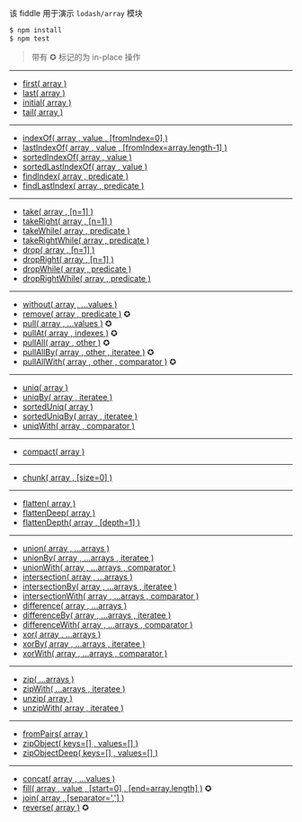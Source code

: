 该 fiddle 用于演示 `lodash/array` 模块

```sh
$ npm install
$ npm test
```

> 带有 ✪ 标记的为 in-place 操作

---

- [first( array )](https://lodash.com/docs#head)
- [last( array )](https://lodash.com/docs#last)
- [initial( array )](https://lodash.com/docs#initial)
- [tail( array )](https://lodash.com/docs#tail)

---

- [indexOf( array , value , [fromIndex=0] )](https://lodash.com/docs#indexOf)
- [lastIndexOf( array , value , [fromIndex=array.length-1] )](https://lodash.com/docs#lastIndexOf)
- [sortedIndexOf( array , value )](https://lodash.com/docs#sortedIndexOf)
- [sortedLastIndexOf( array , value )](https://lodash.com/docs#sortedLastIndexOf)
- [findIndex( array , predicate )](https://lodash.com/docs#findIndex)
- [findLastIndex( array , predicate )](https://lodash.com/docs#findLastIndex)

---

- [take( array , [n=1] )](https://lodash.com/docs#take)
- [takeRight( array , [n=1] )](https://lodash.com/docs#takeRight)
- [takeWhile( array , predicate )](https://lodash.com/docs#takeWhile)
- [takeRightWhile( array , predicate )](https://lodash.com/docs#takeRightWhile)
- [drop( array , [n=1] )](https://lodash.com/docs#drop)
- [dropRight( array , [n=1] )](https://lodash.com/docs#dropRight)
- [dropWhile( array , predicate )](https://lodash.com/docs#dropWhile)
- [dropRightWhile( array , predicate )](https://lodash.com/docs#dropRightWhile)

---

- [without( array , ...values )](https://lodash.com/docs#without)
- [remove( array , predicate )](https://lodash.com/docs#remove) ✪
- [pull( array , ...values )](https://lodash.com/docs#pull) ✪
- [pullAt( array , indexes )](https://lodash.com/docs#pullAt) ✪
- [pullAll( array , other )](https://lodash.com/docs#pullAll) ✪
- [pullAllBy( array , other , iteratee )](https://lodash.com/docs#pullAllBy) ✪
- [pullAllWith( array , other , comparator )](https://lodash.com/docs#pullAllWith) ✪

---

- [uniq( array )](https://lodash.com/docs#uniq)
- [uniqBy( array , iteratee )](https://lodash.com/docs#uniqBy)
- [sortedUniq( array )](https://lodash.com/docs#sortedUniq)
- [sortedUniqBy( array , iteratee )](https://lodash.com/docs#sortedUniqBy)
- [uniqWith( array , comparator )](https://lodash.com/docs#uniqWith)

---

- [compact( array )](https://lodash.com/docs#compact)

---

- [chunk( array , [size=0] )](https://lodash.com/docs#chunk)

---

- [flatten( array )](https://lodash.com/docs#flatten)
- [flattenDeep( array )](https://lodash.com/docs#flattenDeep)
- [flattenDepth( array , [depth=1] )](https://lodash.com/docs#flattenDepth)

---

- [union( array , ...arrays )](https://lodash.com/docs#union)
- [unionBy( array , ...arrays , iteratee )](https://lodash.com/docs#unionBy)
- [unionWith( array , ...arrays , comparator )](https://lodash.com/docs#unionWith)
- [intersection( array , ...arrays )](https://lodash.com/docs#intersection)
- [intersectionBy( array , ...arrays , iteratee )](https://lodash.com/docs#intersectionBy)
- [intersectionWith( array , ...arrays , comparator )](https://lodash.com/docs#intersectionWith)
- [difference( array , ...arrays )](https://lodash.com/docs#difference)
- [differenceBy( array , ...arrays , iteratee )](https://lodash.com/docs#differenceBy)
- [differenceWith( array , ...arrays , comparator )](https://lodash.com/docs#differenceWith)
- [xor( array , ...arrays )](https://lodash.com/docs#xor)
- [xorBy( array , ...arrays , iteratee )](https://lodash.com/docs#xorBy)
- [xorWith( array , ...arrays , comparator )](https://lodash.com/docs#xorWith)

---

- [zip( ...arrays )](https://lodash.com/docs#zip)
- [zipWith( ...arrays , iteratee )](https://lodash.com/docs#zipWith)
- [unzip( array )](https://lodash.com/docs#unzip)
- [unzipWith( array , iteratee )](https://lodash.com/docs#unzipWith)

---

- [fromPairs( array )](https://lodash.com/docs#fromPairs)
- [zipObject( keys=[] , values=[] )](https://lodash.com/docs#zipObject)
- [zipObjectDeep( keys=[] , values=[] )](https://lodash.com/docs#zipObjectDeep)

---

- [concat( array , ...values )](https://lodash.com/docs#concat)
- [fill( array , value , [start=0] , [end=array.length] )](https://lodash.com/docs#fill) ✪
- [join( array , [separator=','] )](https://lodash.com/docs#join)
- [reverse( array )](https://lodash.com/docs#reverse) ✪
